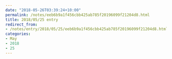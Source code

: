 ```yaml
---
date: "2018-05-26T03:39:24+10:00"
permalink: /notes/eeb6b9a1f456cbb425ab785f20196099f21204d8.html
title: 2018/05/25 entry
redirect_from:
- /notes/entry/2018/05/25/eeb6b9a1f456cbb425ab785f20196099f21204d8.html
categories:
- May
- 2018
- 25
---
```

